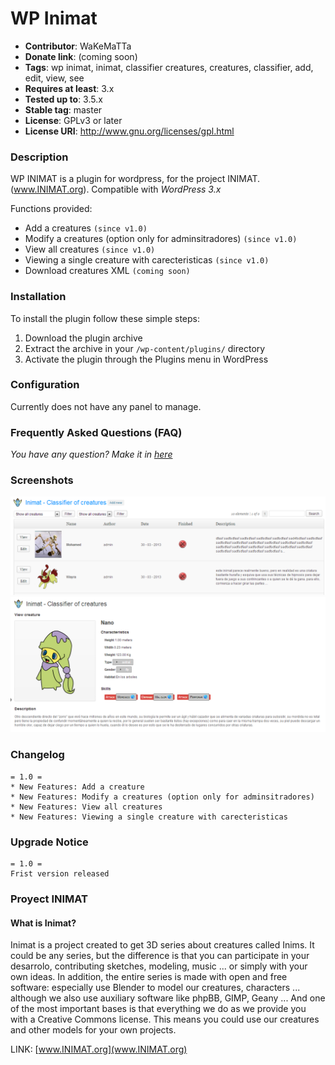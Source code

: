 WP Inimat
=========

* **Contributor**: WaKeMaTTa
* **Donate link**: (coming soon)
* **Tags**: wp inimat, inimat, classifier creatures, creatures, classifier, add, edit, view, see
* **Requires at least**: 3.x
* **Tested up to**: 3.5.x
* **Stable tag**: master
* **License**: GPLv3 or later
* **License URI**: http://www.gnu.org/licenses/gpl.html

### Description

WP INIMAT is a plugin for wordpress, for the project INIMAT. (www.INIMAT.org). Compatible with *WordPress 3.x*

Functions provided:

* Add a creatures `(since v1.0)`
* Modify a creatures (option only for adminsitradores) `(since v1.0)`
* View all creatures `(since v1.0)`
* Viewing a single creature with carecteristicas `(since v1.0)`
* Download creatures XML `(coming soon)`

### Installation

To install the plugin follow these simple steps:

1. Download the plugin archive
2. Extract the archive in your `/wp-content/plugins/` directory
3. Activate the plugin through the Plugins menu in WordPress

### Configuration

Currently does not have any panel to manage.

### Frequently Asked Questions (FAQ)

*You have any question? Make it in [here][]*

 [here]:https://github.com/WaKeMaTTa/wp-inimat/issues

### Screenshots

 ![screenshot-1](screenshot-1.png)
 ![screenshot-2](screenshot-2.png)

### Changelog

	= 1.0 =
	* New Features: Add a creature
	* New Features: Modify a creatures (option only for adminsitradores)
	* New Features: View all creatures
	* New Features: Viewing a single creature with carecteristicas

### Upgrade Notice

	= 1.0 =
	Frist version released

### Proyect INIMAT

#### What is Inimat?
Inimat is a project created to get 3D series about creatures called Inims.
It could be any series, but the difference is that you can participate in your desarrolo, contributing sketches, modeling, music ... or simply with your own ideas.
In addition, the entire series is made with open and free software: especially use Blender to model our creatures, characters ... although we also use auxiliary software like phpBB, GIMP, Geany ...
And one of the most important bases is that everything we do as we provide you with a Creative Commons license. This means you could use our creatures and other models for your own projects.

LINK: [www.INIMAT.org](www.INIMAT.org)
